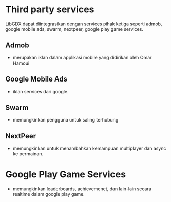 # Third party services

LibGDX dapat diintegrasikan dengan services pihak ketiga seperti admob, google mobile ads, swarm, nextpeer, google play game services.

## Admob

* merupakan iklan dalam applikasi mobile yang didirikan oleh Omar Hamoui

## Google Mobile Ads

* iklan services dari google.

## Swarm

* memungkinkan pengguna untuk saling terhubung

## NextPeer

* memungkinkan untuk menambahkan kemampuan multiplayer dan async ke permainan.

# Google Play Game Services

* memungkinkan leaderboards, achievemenet, dan lain-lain secara realtime dalam google play game.

